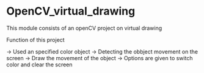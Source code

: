 # OpenCV_virtual_drawing

This module consists of an openCV project on virtual drawing

Function of this project

-> Used an specified color object
-> Detecting the obbject movement on the screen
-> Draw the movement of the object
-> Options are given to switch color and clear the screen
